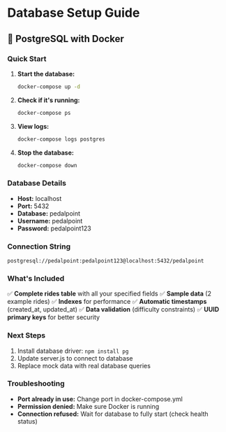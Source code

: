# Database Setup Guide

## 🐳 PostgreSQL with Docker

### Quick Start

1. **Start the database:**
   ```bash
   docker-compose up -d
   ```

2. **Check if it's running:**
   ```bash
   docker-compose ps
   ```

3. **View logs:**
   ```bash
   docker-compose logs postgres
   ```

4. **Stop the database:**
   ```bash
   docker-compose down
   ```

### Database Details

- **Host:** localhost
- **Port:** 5432
- **Database:** pedalpoint
- **Username:** pedalpoint
- **Password:** pedalpoint123

### Connection String
```
postgresql://pedalpoint:pedalpoint123@localhost:5432/pedalpoint
```

### What's Included

✅ **Complete rides table** with all your specified fields
✅ **Sample data** (2 example rides)
✅ **Indexes** for performance
✅ **Automatic timestamps** (created_at, updated_at)
✅ **Data validation** (difficulty constraints)
✅ **UUID primary keys** for better security

### Next Steps

1. Install database driver: `npm install pg`
2. Update server.js to connect to database
3. Replace mock data with real database queries

### Troubleshooting

- **Port already in use:** Change port in docker-compose.yml
- **Permission denied:** Make sure Docker is running
- **Connection refused:** Wait for database to fully start (check health status) 